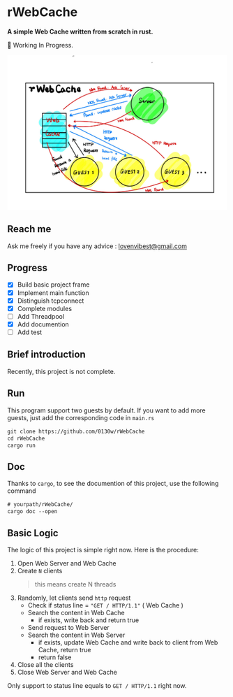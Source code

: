 # rWebCache

**A simple Web Cache written from scratch in rust.**

🚧 Working In Progress.

![rWebCache](picture/rWebCache.jpg)


## Reach me

Ask me freely if you have any advice : <lovenvibest@gmail.com>


## Progress

* [x] Build basic project frame
* [x] Implement main function
* [x] Distinguish tcpconnect
* [x] Complete modules
* [ ] Add Threadpool
* [x] Add documention
* [ ] Add test

## Brief introduction

Recently, this project is not complete.

## Run

This program support two guests by default. If you want to add more guests, just add the corresponding code in `main.rs`

```shell
git clone https://github.com/0130w/rWebCache
cd rWebCache
cargo run
```

## Doc

Thanks to `cargo`, to see the documention of this project, use the following command

```shell
# yourpath/rWebCache/
cargo doc --open
```

## Basic Logic

The logic of this project is simple right now. Here is the procedure:

1. Open Web Server and Web Cache
2. Create `N` clients
   > this means create N threads
3. Randomly, let clients send `http` request
   - Check if status line = `"GET / HTTP/1.1"`  ( Web Cache )
   - Search the content in Web Cache
     - if exists, write back and return true
   - Send request to Web Server
   - Search the content in Web Server
     - if exists, update Web Cache and write back to client from Web Cache, return true
     - return false
4. Close all the clients
5. Close Web Server and Web Cache

Only support to status line equals to `GET / HTTP/1.1` right now.